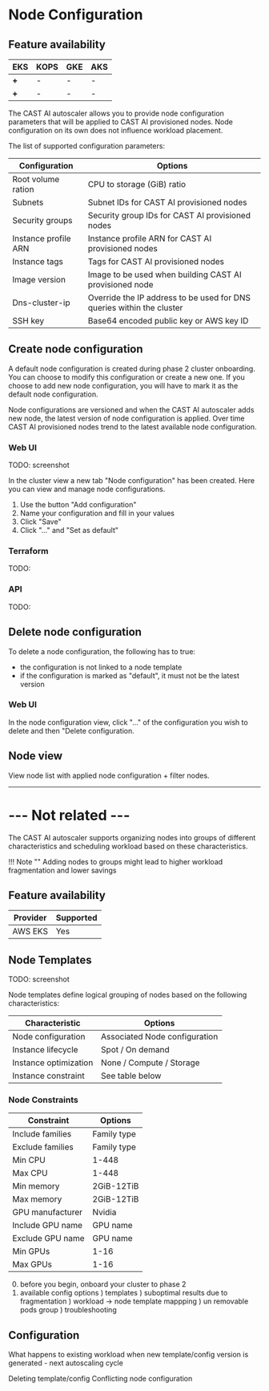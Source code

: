 # Node Configuration

## Feature availability

| EKS | KOPS | GKE | AKS |
| --- | ---- | --- | --- |
| **+** |  -   |  -  |  -  |
| **+** |  -   |  -  |  -  |

The CAST AI autoscaler allows you to provide node configuration parameters
that will be applied to CAST AI provisioned nodes.
Node configuration on its own does not influence workload placement.

The list of supported configuration parameters:

| Configuration | Options |
|----------|-----------|
| Root volume ration | CPU to storage (GiB) ratio |
| Subnets  | Subnet IDs for CAST AI provisioned nodes |
| Security groups  | Security group IDs for CAST AI provisioned nodes |
| Instance profile ARN  |  Instance profile ARN for CAST AI provisioned nodes  |
| Instance tags   | Tags for CAST AI provisioned nodes |
| Image version   | Image to be used when building CAST AI provisioned node |
| Dns-cluster-ip   | Override the IP address to be used for DNS queries within the cluster |
| SSH key   | Base64 encoded public key or AWS key ID |

## Create node configuration

A default node configuration is created during phase 2 cluster onboarding.
You can choose to modify this configuration or create a new one.
If you choose to add new node configuration, you will have to mark it as
the default node configuration.

Node configurations are versioned and when the CAST AI autoscaler adds new node,
the latest version of node configuration is applied. Over time CAST AI provisioned
nodes trend to the latest available node configuration.

### Web UI

TODO: screenshot

In the cluster view a new tab "Node configuration" has been created.
Here you can view and manage node configurations.

1) Use the button "Add configuration"
2) Name your configuration and fill in your values
3) Click "Save"
4) Click "..." and "Set as default"


### Terraform

TODO:

### API

TODO:



## Delete node configuration

To delete a node configuration, the following has to true:

* the configuration is not linked to a node template
* if the configuration is marked as "default", it must not be the latest version

### Web UI

In the node configuration view, click "..." of the configuration you wish to delete
and then "Delete configuration.

## Node view

View node list with applied node configuration + filter nodes.

----

# --- Not related ---

The CAST AI autoscaler supports organizing nodes into groups of different characteristics
and scheduling workload based on these characteristics.

!!! Note ""
    Adding nodes to groups might lead to higher workload fragmentation and lower savings





## Feature availability

| Provider | Supported |
|----------|-----------|
| AWS EKS   | Yes |

## Node Templates

TODO: screenshot

Node templates define logical grouping of nodes based on the following characteristics:

| Characteristic | Options |
|----------|-----------|
| Node configuration | Associated Node configuration
| Instance lifecycle   | Spot / On demand |
| Instance optimization   | None / Compute / Storage |
| Instance constraint | See table below |


### Node Constraints

| Constraint | Options |
|----------|-----------|
| Include families   | Family type |
| Exclude families   | Family type |
| Min CPU   | 1-448 |
| Max CPU   | 1-448 |
| Min memory   | 2GiB-12TiB |
| Max memory   | 2GiB-12TiB |
| GPU manufacturer   | Nvidia |
| Include GPU name   | GPU name |
| Exclude GPU name   | GPU name |
| Min GPUs   | 1-16 |
| Max GPUs   | 1-16 |




0) before you begin, onboard your cluster to phase 2
1) available config options
) templates
) suboptimal results due to fragmentation
) workload -> node template mappping
) un removable pods group
) troubleshooting

## Configuration


What happens to existing workload when new template/config version is generated - next autoscaling cycle

Deleting template/config
Conflicting node configuration
